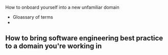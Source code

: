 How to onboard yourself into a new unfamiliar domain
 - Gloassary of terms
 - 


How to bring software engineering best practice to a domain you're working in
 - 
